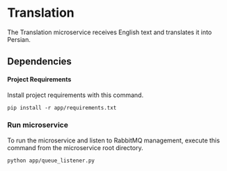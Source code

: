 # Translation
The Translation microservice receives English text and translates it into Persian.

## Dependencies

#### Project Requirements
Install project requirements with this command.
```
pip install -r app/requirements.txt
```

### Run microservice
To run the microservice and listen to RabbitMQ management, execute this command from the microservice root directory.
```
python app/queue_listener.py
```